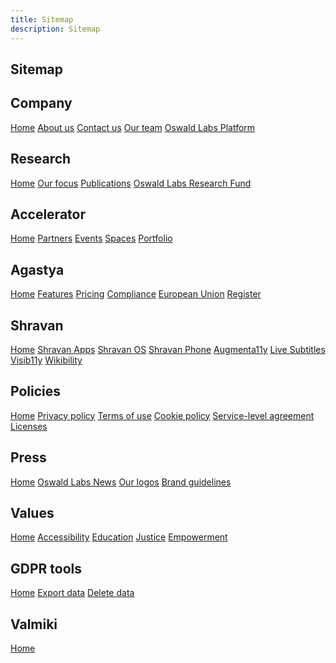 ```yaml
---
title: Sitemap
description: Sitemap
---
```


<section class="no-header">
	<div class="container">
        <h1 class="text-center">Sitemap</h1>
		<div class="row">
			<div class="col-md-3 mt-5">
                <h2 class="subheading">Company</h2>
                <nav class="nav flex-column">
                    <a href="/">Home</a>
                    <a href="/about/">About us</a>
                    <a href="/contact/">Contact us</a>
                    <a href="/team/">Our team</a>
                    <a href="/platform/">Oswald Labs Platform</a>
                </nav>
            </div>
			<div class="col-md-3 mt-5">
                <h2 class="subheading">Research</h2>
                <nav class="nav flex-column">
                    <a href="/research/">Home</a>
                    <a href="/research/focus/">Our focus</a>
                    <a href="/research/publications/">Publications</a>
                    <a href="/research/fund/">Oswald Labs Research Fund</a>
                </nav>
            </div>
			<div class="col-md-3 mt-5">
                <h2 class="subheading">Accelerator</h2>
                <nav class="nav flex-column">
                    <a href="/accelerator/">Home</a>
                    <a href="/accelerator/partners/">Partners</a>
                    <a href="/accelerator/events/">Events</a>
                    <a href="/accelerator/spaces/">Spaces</a>
                    <a href="/accelerator/startups/">Portfolio</a>
                </nav>
            </div>
			<div class="col-md-3 mt-5">
                <h2 class="subheading">Agastya</h2>
                <nav class="nav flex-column">
                    <a href="/platform/agastya/">Home</a>
                    <a href="/platform/agastya/features/">Features</a>
                    <a href="/platform/agastya/pricing/">Pricing</a>
                    <a href="/platform/agastya/compliance/">Compliance</a>
                    <a href="/platform/agastya/eu/">European Union</a>
                    <a href="/platform/agastya/register/">Register</a>
                </nav>
            </div>
			<div class="col-md-3 mt-5">
                <h2 class="subheading">Shravan</h2>
                <nav class="nav flex-column">
                    <a href="/platform/shravan/">Home</a>
                    <a href="/platform/shravan/apps/">Shravan Apps</a>
                    <a href="/platform/shravan/os/">Shravan OS</a>
                    <a href="/platform/shravan/phone/">Shravan Phone</a>
                    <a href="/platform/shravan/apps/augmenta11y/">Augmenta11y</a>
                    <a href="/platform/shravan/apps/live-subtitles/">Live Subtitles</a>
                    <a href="/platform/shravan/apps/visib11y/">Visib11y</a>
                    <a href="/platform/shravan/apps/wikibility/">Wikibility</a>
                </nav>
            </div>
			<div class="col-md-3 mt-5">
                <h2 class="subheading">Policies</h2>
                <nav class="nav flex-column">
                    <a href="/policies/">Home</a>
                    <a href="/policies/privacy/">Privacy policy</a>
                    <a href="/policies/terms/">Terms of use</a>
                    <a href="/policies/cookies/">Cookie policy</a>
                    <a href="/policies/sla/">Service-level agreement</a>
                    <a href="/policies/licenses/">Licenses</a>
                </nav>
            </div>
			<div class="col-md-3 mt-5">
                <h2 class="subheading">Press</h2>
                <nav class="nav flex-column">
                    <a href="/press/">Home</a>
                    <a href="/news/">Oswald Labs News</a>
                    <a href="/press/logos/">Our logos</a>
                    <a href="/press/brand-guidelines/">Brand guidelines</a>
                </nav>
            </div>
			<div class="col-md-3 mt-5">
                <h2 class="subheading">Values</h2>
                <nav class="nav flex-column">
                    <a href="/values/">Home</a>
                    <a href="/values/accessibility/">Accessibility</a>
                    <a href="/values/education/">Education</a>
                    <a href="/values/justice/">Justice</a>
                    <a href="/values/empowerment/">Empowerment</a>
                </nav>
            </div>
			<div class="col-md-3 mt-5">
                <h2 class="subheading">GDPR tools</h2>
                <nav class="nav flex-column">
                    <a href="/gdpr/">Home</a>
                    <a href="/gdpr/export/">Export data</a>
                    <a href="/gdpr/delete/">Delete data</a>
                </nav>
            </div>
			<div class="col-md-3 mt-5">
                <h2 class="subheading">Valmiki</h2>
                <nav class="nav flex-column">
                    <a href="/platform/valmiki/">Home</a>
                </nav>
            </div>
		</div>
	</div>
</section>